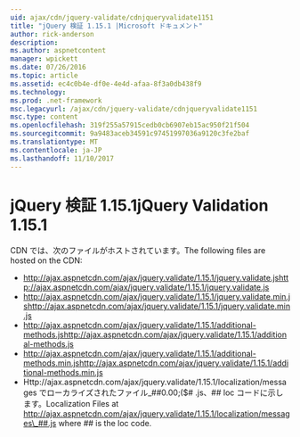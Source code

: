 ```yaml
---
uid: ajax/cdn/jquery-validate/cdnjqueryvalidate1151
title: "jQuery 検証 1.15.1 |Microsoft ドキュメント"
author: rick-anderson
description: 
ms.author: aspnetcontent
manager: wpickett
ms.date: 07/26/2016
ms.topic: article
ms.assetid: ec4c0b4e-df0e-4e4d-afaa-8f3a0db438f9
ms.technology: 
ms.prod: .net-framework
msc.legacyurl: /ajax/cdn/jquery-validate/cdnjqueryvalidate1151
msc.type: content
ms.openlocfilehash: 319f255a57915cedb0cb6907eb15ac950f21f504
ms.sourcegitcommit: 9a9483aceb34591c97451997036a9120c3fe2baf
ms.translationtype: MT
ms.contentlocale: ja-JP
ms.lasthandoff: 11/10/2017
---
```

<a name="jquery-validation-1151"></a><span data-ttu-id="2207b-102">jQuery 検証 1.15.1</span><span class="sxs-lookup"><span data-stu-id="2207b-102">jQuery Validation 1.15.1</span></span>
====================
<span data-ttu-id="2207b-103">CDN では、次のファイルがホストされています。</span><span class="sxs-lookup"><span data-stu-id="2207b-103">The following files are hosted on the CDN:</span></span>

- <span data-ttu-id="2207b-104">http://ajax.aspnetcdn.com/ajax/jquery.validate/1.15.1/jquery.validate.js</span><span class="sxs-lookup"><span data-stu-id="2207b-104">http://ajax.aspnetcdn.com/ajax/jquery.validate/1.15.1/jquery.validate.js</span></span>
- <span data-ttu-id="2207b-105">http://ajax.aspnetcdn.com/ajax/jquery.validate/1.15.1/jquery.validate.min.js</span><span class="sxs-lookup"><span data-stu-id="2207b-105">http://ajax.aspnetcdn.com/ajax/jquery.validate/1.15.1/jquery.validate.min.js</span></span>
- <span data-ttu-id="2207b-106">http://ajax.aspnetcdn.com/ajax/jquery.validate/1.15.1/additional-methods.js</span><span class="sxs-lookup"><span data-stu-id="2207b-106">http://ajax.aspnetcdn.com/ajax/jquery.validate/1.15.1/additional-methods.js</span></span>
- <span data-ttu-id="2207b-107">http://ajax.aspnetcdn.com/ajax/jquery.validate/1.15.1/additional-methods.min.js</span><span class="sxs-lookup"><span data-stu-id="2207b-107">http://ajax.aspnetcdn.com/ajax/jquery.validate/1.15.1/additional-methods.min.js</span></span>
- <span data-ttu-id="2207b-108">Http://ajax.aspnetcdn.com/ajax/jquery.validate/1.15.1/localization/messages でローカライズされたファイル\_##0.00;($# .js、## loc コードに示します。</span><span class="sxs-lookup"><span data-stu-id="2207b-108">Localization Files at http://ajax.aspnetcdn.com/ajax/jquery.validate/1.15.1/localization/messages\_##.js where ## is the loc code.</span></span>
